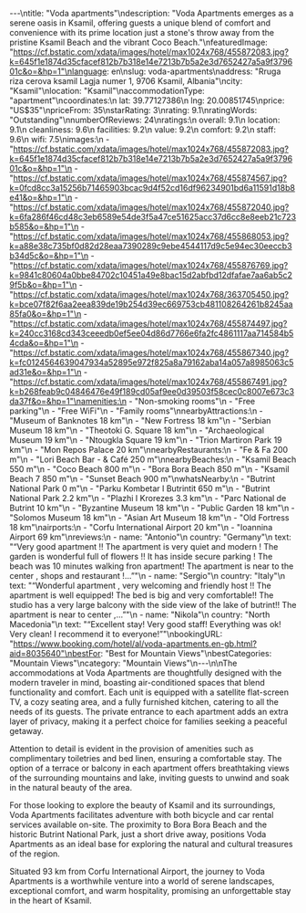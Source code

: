 ---\ntitle: "Voda apartments"\ndescription: "Voda Apartments emerges as a serene oasis in Ksamil, offering guests a unique blend of comfort and convenience with its prime location just a stone's throw away from the pristine Ksamil Beach and the vibrant Coco Beach."\nfeaturedImage: "https://cf.bstatic.com/xdata/images/hotel/max1024x768/455872083.jpg?k=645f1e1874d35cfacef812b7b318e14e7213b7b5a2e3d7652427a5a9f379601c&o=&hp=1"\nlanguage: en\nslug: voda-apartments\naddress: "Rruga riza cerova ksamil Lagja numer 1, 9706 Ksamil, Albania"\ncity: "Ksamil"\nlocation: "Ksamil"\naccommodationType: "apartment"\ncoordinates:\n  lat: 39.77127386\n  lng: 20.00851745\nprice: "US$35"\npriceFrom: 35\nstarRating: 3\nrating: 9.1\nratingWords: "Outstanding"\nnumberOfReviews: 24\nratings:\n  overall: 9.1\n  location: 9.1\n  cleanliness: 9.6\n  facilities: 9.2\n  value: 9.2\n  comfort: 9.2\n  staff: 9.6\n  wifi: 7.5\nimages:\n  - "https://cf.bstatic.com/xdata/images/hotel/max1024x768/455872083.jpg?k=645f1e1874d35cfacef812b7b318e14e7213b7b5a2e3d7652427a5a9f379601c&o=&hp=1"\n  - "https://cf.bstatic.com/xdata/images/hotel/max1024x768/455874567.jpg?k=0fcd8cc3a15256b71465903bcac9d4f52cd16df96234901bd6a11591d18b8e41&o=&hp=1"\n  - "https://cf.bstatic.com/xdata/images/hotel/max1024x768/455872040.jpg?k=6fa286f46cd48c3eb6589e54de3f5a47ce51625acc37d6cc8e8eeb21c723b585&o=&hp=1"\n  - "https://cf.bstatic.com/xdata/images/hotel/max1024x768/455868053.jpg?k=a88e38c735bf0d82d28eaa7390289c9ebe4544117d9c5e94ec30eeccb3b34d5c&o=&hp=1"\n  - "https://cf.bstatic.com/xdata/images/hotel/max1024x768/455876769.jpg?k=9841c80604a0bbe84702c10451a49e8bac15d2abfbd12dfafae7aa6ab5c29f5b&o=&hp=1"\n  - "https://cf.bstatic.com/xdata/images/hotel/max1024x768/363705450.jpg?k=bce07f82f6aa2eea839de19b254d39ec669753cb481108264261b8245aa85fa0&o=&hp=1"\n  - "https://cf.bstatic.com/xdata/images/hotel/max1024x768/455874497.jpg?k=240cc3168cd343ceeedb0ef5ee04d86d7766e6fa2fc4861117aa714584b54cda&o=&hp=1"\n  - "https://cf.bstatic.com/xdata/images/hotel/max1024x768/455867340.jpg?k=fc0124564639047934a52895e972f825a8a79162aba14a057a8985063c5ad31e&o=&hp=1"\n  - "https://cf.bstatic.com/xdata/images/hotel/max1024x768/455867491.jpg?k=b268feab9c04846476e49f189cd05af9ee0d39503f58cec0c8007e673c3da37f&o=&hp=1"\namenities:\n  - "Non-smoking rooms"\n  - "Free parking"\n  - "Free WiFi"\n  - "Family rooms"\nnearbyAttractions:\n  - "Museum of Banknotes 18 km"\n  - "New Fortress 18 km"\n  - "Serbian Museum 18 km"\n  - "Theotoki G. Square 18 km"\n  - "Archaeological Museum 19 km"\n  - "Ntougkla Square 19 km"\n  - "Trion Martiron Park 19 km"\n  - "Mon Repos Palace 20 km"\nnearbyRestaurants:\n  - "Fe & Fa 200 m"\n  - "Lori Beach Bar - & Café 250 m"\nnearbyBeaches:\n  - "Ksamil Beach 550 m"\n  - "Coco Beach 800 m"\n  - "Bora Bora Beach 850 m"\n  - "Ksamil Beach 7 850 m"\n  - "Sunset Beach 900 m"\nwhatsNearby:\n  - "Butrint National Park 0 m"\n  - "Parku Kombetar I Butrintit 650 m"\n  - "Butrint National Park 2.2 km"\n  - "Plazhi I Krorezes 3.3 km"\n  - "Parc National de Butrint 10 km"\n  - "Byzantine Museum 18 km"\n  - "Public Garden 18 km"\n  - "Solomos Museum 18 km"\n  - "Asian Art Museum 18 km"\n  - "Old Fortress 18 km"\nairports:\n  - "Corfu International Airport 20 km"\n  - "Ioannina Airport 69 km"\nreviews:\n  - name: "Antonio"\n    country: "Germany"\n    text: "“Very good apartment !! The apartment is very quiet and modern ! The garden is wonderful full of flowers !! It has inside secure parking ! The beach was 10 minutes walking fron apartment! The apartment is near to the center , shops and restaurant !...”"\n  - name: "Sergio"\n    country: "Italy"\n    text: "“Wonderful apartment , very welcoming and friendly host !! The apartment is well equipped! The bed is big and very comfortable!! The studio has a very large balcony with the side view of the lake of butrint!! The apartment is near to center ,...”"\n  - name: "Nikola"\n    country: "North Macedonia"\n    text: "“Excellent stay! Very good staff! Everything was ok! Very clean! I recommend it to everyone!”"\nbookingURL: "https://www.booking.com/hotel/al/voda-apartments.en-gb.html?aid=8035640"\nbestFor: "Best for Mountain Views"\nbestCategories: "Mountain Views"\ncategory: "Mountain Views"\n---\n\nThe accommodations at Voda Apartments are thoughtfully designed with the modern traveler in mind, boasting air-conditioned spaces that blend functionality and comfort. Each unit is equipped with a satellite flat-screen TV, a cozy seating area, and a fully furnished kitchen, catering to all the needs of its guests. The private entrance to each apartment adds an extra layer of privacy, making it a perfect choice for families seeking a peaceful getaway.

Attention to detail is evident in the provision of amenities such as complimentary toiletries and bed linen, ensuring a comfortable stay. The option of a terrace or balcony in each apartment offers breathtaking views of the surrounding mountains and lake, inviting guests to unwind and soak in the natural beauty of the area.

For those looking to explore the beauty of Ksamil and its surroundings, Voda Apartments facilitates adventure with both bicycle and car rental services available on-site. The proximity to Bora Bora Beach and the historic Butrint National Park, just a short drive away, positions Voda Apartments as an ideal base for exploring the natural and cultural treasures of the region.

Situated 93 km from Corfu International Airport, the journey to Voda Apartments is a worthwhile venture into a world of serene landscapes, exceptional comfort, and warm hospitality, promising an unforgettable stay in the heart of Ksamil.
